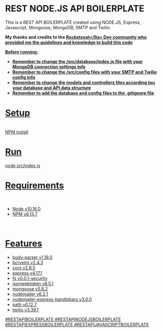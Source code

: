 <h1>REST NODE.JS API BOILERPLATE</h1>

This is a REST API BOILERPLATE created using NODE.JS, Express, Javascript, Mongoose, MongoDB, SMTP and Twilio.

<b>My thanks and credits to the <a href="https://rocketseat.com.br/">Rocketseat</ßa> Dev community who provided me the guidelines and knowledge to build this code</b>

<b>Before running:</B>

<ul>

<li><b>Remember to change the /src/database/index.js file with your MongoDB connection settings info</b></li>

<li><b>Remember to change the /src/config files with your SMTP and Twilio config info</b></li>

<li><b>Remember to change the models and controllers files according tou your database and API data structure</b></li>

<li><b>Remember to add the database and config files to the .gitignore file</b></li>

</ul>

<h1>Setup</h1>
<br>
NPM install
<br>
<h1>Run</h1>
node src/index.js

<h1>Requirements</h1>
<br>
<ul>
  <li>Node v10.16.0</li>
  <li>NPM v6.13.7</li>
</ul>
<br>
<h1>Features</h1>
<ul>
  <li>body-parser v1.19.0</li>
  <li>bcryptjs v2.4.3</li>
  <li>cors v2.8.5</li>
  <li>express v4.17.1</li>
  <li>fs v0.0.1-security</li>
  <li>jsonwebtoken v8.5.1</li>
  <li>mongoose v5.6.2</li>
  <li>nodemailer v6.2.1</li>
  <li>nodemailer-express-handlebars v3.0.0</li>
  <li>path v0.12.7</li>
  <li>twilio v3.39.1</li>
</ul>

#RESTAPIBOILERPLATE
#RESTAPINODEJSBOILERPLATE
#RESTAPIEXPRESSBOILERPLATE
#RESTAPIJAVASCRIPTBOILERPLATE
